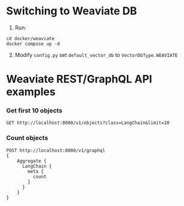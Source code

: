 # Switching to Weaviate DB

1. Run:
```shell
cd docker/weaviate
docker compose up -d
```

2. Modify `config.py` set `default_vector_db` to `VectorDbType.WEAVIATE`


# Weaviate REST/GraphQL API examples

### Get first 10 objects
```
GET http://localhost:8080/v1/objects?class=LangChain&limit=10
```

### Count objects
```
POST http://localhost:8080/v1/graphql
{
    Aggregate {
      LangChain {
        meta {
          count
        }
      }
    }
}
```